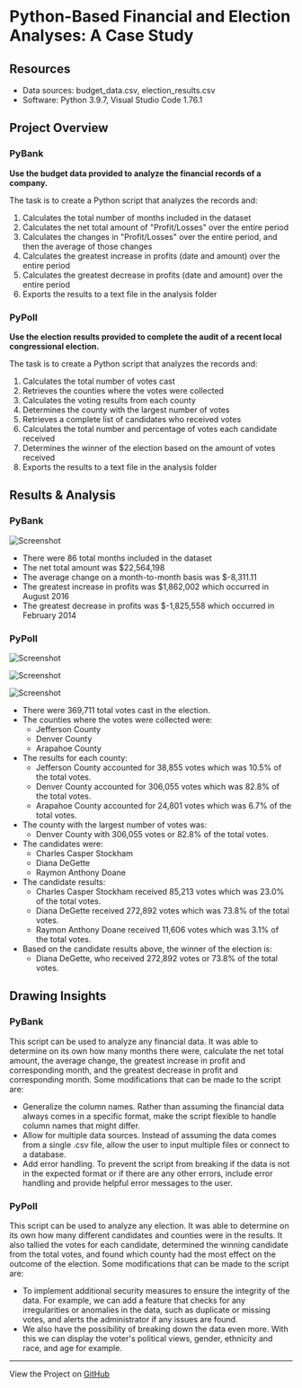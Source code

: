 # Python-Based Financial and Election Analyses: A Case Study

## Resources
- Data sources: budget_data.csv, election_results.csv
- Software: Python 3.9.7, Visual Studio Code 1.76.1

## Project Overview
### PyBank
**Use the budget data provided to analyze the financial records of a company.**

The task is to create a Python script that analyzes the records and:
1. Calculates the total number of months included in the dataset
2. Calculates the net total amount of "Profit/Losses" over the entire period
3. Calculates the changes in "Profit/Losses" over the entire period, and then the average of those changes
4. Calculates the greatest increase in profits (date and amount) over the entire period
5. Calculates the greatest decrease in profits (date and amount) over the entire period
6. Exports the results to a text file in the analysis folder

### PyPoll
**Use the election results provided to complete the audit of a recent local congressional election.**

The task is to create a Python script that analyzes the records and:

1. Calculates the total number of votes cast
2. Retrieves the counties where the votes were collected
3. Calculates the voting results from each county
4. Determines the county with the largest number of votes
5. Retrieves a complete list of candidates who received votes
6. Calculates the total number and percentage of votes each candidate received
7. Determines the winner of the election based on the amount of votes received
8. Exports the results to a text file in the analysis folder

## Results & Analysis
### PyBank
![Screenshot](PyBank/Images/Budget_analysis.PNG)

- There were 86 total months included in the dataset
- The net total amount was $22,564,198
- The average change on a month-to-month basis was $-8,311.11
- The greatest increase in profits was $1,862,002 which occurred in August 2016
- The greatest decrease in profits was $-1,825,558 which occurred in February 2014

### PyPoll
![Screenshot](PyPoll/Images/election_analysis.PNG)

![Screenshot](PyPoll/Images/cnty_res.PNG)

![Screenshot](PyPoll/Images/cand_res.PNG)

- There were 369,711 total votes cast in the election.
- The counties where the votes were collected were:
    - Jefferson County
    - Denver County
    - Arapahoe County
- The results for each county:
    - Jefferson County accounted for 38,855 votes which was 10.5% of the total votes.
    - Denver County accounted for 306,055 votes which was 82.8% of the total votes.
    - Arapahoe County accounted for 24,801 votes which was 6.7% of the total votes.
- The county with the largest number of votes was:
    - Denver County with 306,055 votes or 82.8% of the total votes.
- The candidates were:
    - Charles Casper Stockham
    - Diana DeGette
    - Raymon Anthony Doane
- The candidate results:
    - Charles Casper Stockham received 85,213 votes which was 23.0% of the total votes.
    - Diana DeGette received 272,892 votes which was 73.8% of the total votes.
    - Raymon Anthony Doane received 11,606 votes which was 3.1% of the total votes.
- Based on the candidate results above, the winner of the election is:
    - Diana DeGette, who received 272,892 votes or 73.8% of the total votes.

## Drawing Insights

### PyBank
This script can be used to analyze any financial data. It was able to determine on its own how many months there were, calculate the net total amount, the average change, the greatest increase in profit and corresponding month, and the greatest decrease in profit and corresponding month. Some modifications that can be made to the script are:
- Generalize the column names. Rather than assuming the financial data always comes in a specific format, make the script flexible to handle column names that might differ.
- Allow for multiple data sources. Instead of assuming the data comes from a single .csv file, allow the user to input multiple files or connect to a database.
- Add error handling. To prevent the script from breaking if the data is not in the expected format or if there are any other errors, include error handling and provide helpful error messages to the user.

### PyPoll
This script can be used to analyze any election. It was able to determine on its own how many different candidates and counties were in the results. It also tallied the votes for each candidate, determined the winning candidate from the total votes, and found which county had the most effect on the outcome of the election. Some modifications that can be made to the script are:
- To implement additional security measures to ensure the integrity of the data. For example, we can add a feature that checks for any irregularities or anomalies in the data, such as duplicate or missing votes, and alerts the administrator if any issues are found. 
- We also have the possibility of breaking down the data even more. With this we can display the voter's political views, gender, ethnicity and race, and age for example.
---
View the Project on [GitHub](https://github.com/kenlo94/financial_election_analysis)
